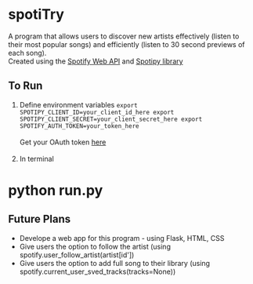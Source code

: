 # spotiTry
A program that allows users to discover new artists effectively (listen to their most popular songs) and efficiently (listen to 30 second previews of each song). </br>
Created using the [Spotify Web API](https://developer.spotify.com/documentation/web-api/) and [Spotipy library](https://spotipy.readthedocs.io/en/2.16.1/)

## To Run
1. Define environment variables
`export SPOTIPY_CLIENT_ID=your_client_id_here
export SPOTIPY_CLIENT_SECRET=your_client_secret_here
export SPOTIFY_AUTH_TOKEN=your_token_here`
</br></br>
Get your OAuth token [here](https://developer.spotify.com/console/get-search-item/?q=m&type=artist&market=&limit=1&offset=203&include_external=)
</br></br>
2. In terminal
# python run.py

## Future Plans
* Develope a web app for this program - using Flask, HTML, CSS
* Give users the option to follow the artist (using spotify.user_follow_artist(artist[id'])
* Give users the option to add full song to their library (using spotify.current_user_sved_tracks(tracks=None))
